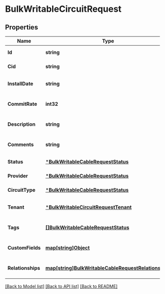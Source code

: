 # BulkWritableCircuitRequest

## Properties
Name | Type | Description | Notes
------------ | ------------- | ------------- | -------------
**Id** | **string** |  | [default to null]
**Cid** | **string** |  | [default to null]
**InstallDate** | **string** |  | [optional] [default to null]
**CommitRate** | **int32** |  | [optional] [default to null]
**Description** | **string** |  | [optional] [default to null]
**Comments** | **string** |  | [optional] [default to null]
**Status** | [***BulkWritableCableRequestStatus**](BulkWritableCableRequest_status.md) |  | [default to null]
**Provider** | [***BulkWritableCableRequestStatus**](BulkWritableCableRequest_status.md) |  | [default to null]
**CircuitType** | [***BulkWritableCableRequestStatus**](BulkWritableCableRequest_status.md) |  | [default to null]
**Tenant** | [***BulkWritableCircuitRequestTenant**](BulkWritableCircuitRequest_tenant.md) |  | [optional] [default to null]
**Tags** | [**[]BulkWritableCableRequestStatus**](BulkWritableCableRequest_status.md) |  | [optional] [default to null]
**CustomFields** | [**map[string]Object**](.md) |  | [optional] [default to null]
**Relationships** | [**map[string]BulkWritableCableRequestRelationships**](BulkWritableCableRequest_relationships.md) |  | [optional] [default to null]

[[Back to Model list]](../README.md#documentation-for-models) [[Back to API list]](../README.md#documentation-for-api-endpoints) [[Back to README]](../README.md)

